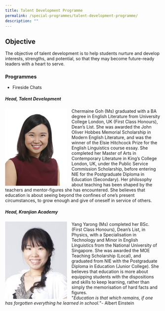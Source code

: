 ```yaml
---
title: Talent Development Programme
permalink: /special-programmes/talent-development-programme/
description: ""
---
```

## Objective

The objective of talent development is to help students nurture and develop interests, strengths, and potential, so that they may become future-ready leaders with a heart to serve.  

### Programmes

*   Fireside Chats



##### **Head, Talent Development**

<img src="/images/tdp1.png" style="width:200px;height:250px;margin-right:15px;" align = "left"> Chermaine Goh (Ms) graduated with a BA degree in English Literature from University College London, UK (First Class Honours), Dean’s List. She was awarded the John Oliver Hobbes Memorial Scholarship in Modern English Literature, and was the winner of the Elsie Hitchcock Prize for the English Linguistics course essay. She completed her Master of Arts in Contemporary Literature in King’s College London, UK, under the Public Service Commission Scholarship, before entering NIE for the Postgraduate Diploma in Education (Secondary). Her philosophy about teaching has been shaped by the teachers and mentor-figures she has encountered. She believes that education is about seeing beyond the confines of one’s present circumstances, to grow enough and give of oneself in service of others.

##### **Head, Kranjian Academy**

<img src="/images/tdp2.png" style="width:200px;height:250px;margin-right:15px;" align = "left"> Yang Yarong (Ms) completed her BSc. (First Class Honours), Dean’s List, in Physics, with a Specialisation in Technology and Minor in English Linguistics from the National University of Singapore. She was awarded the MOE Teaching Scholarship (Local), and graduated from NIE with the Postgraduate Diploma in Education (Junior College). She believes that education is more about equipping students with the dispositions and skills to keep learning, rather than simply the memorisation of hard facts and figures.  
"_Education is that which remains, if one has forgotten everything he learned in school._"- Albert Einstein